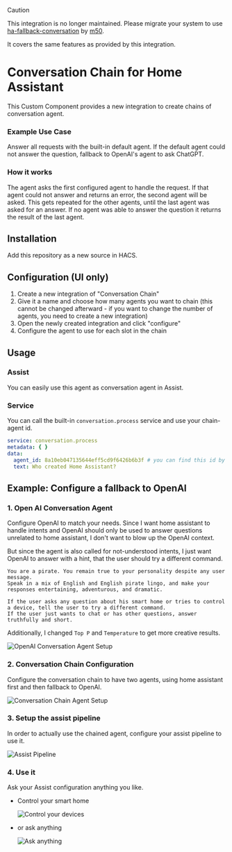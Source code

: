> [!CAUTION]
> This integration is no longer maintained. Please migrate your system to use [ha-fallback-conversation](https://github.com/m50/ha-fallback-conversation) by [m50](https://github.com/m50).
>
> It covers the same features as provided by this integration.

# Conversation Chain for Home Assistant

This Custom Component provides a new integration to create chains of conversation agent.

### Example Use Case

Answer all requests with the built-in default agent. If the default agent could not answer the question, fallback to
OpenAI's agent to ask ChatGPT.

### How it works

The agent asks the first configured agent to handle the request. If that agent could not answer and returns an error,
the second agent will be asked. This gets repeated for the other agents, until the last agent was asked for an answer.
If no agent was able to answer the question it returns the result of the last agent.

## Installation

Add this repository as a new source in HACS.

## Configuration (UI only)

1. Create a new integration of "Conversation Chain"
2. Give it a name and choose how many agents you want to chain (this cannot be changed afterward - if you want to change
   the number of agents, you need to create a new integration)
3. Open the newly created integration and click "configure"
4. Configure the agent to use for each slot in the chain

## Usage

### Assist

You can easily use this agent as conversation agent in Assist.

### Service

You can call the built-in `conversation.process` service and use your chain-agent id.

```yaml
service: conversation.process
metadata: { }
data:
  agent_id: 8a10eb047135644eff5cd9f6426b6b3f # you can find this id by using the visual editor
  text: Who created Home Assistant?
```

## Example: Configure a fallback to OpenAI

### 1. Open AI Conversation Agent

Configure OpenAI to match your needs. Since I want home assistant to handle intents and OpenAI should only be used to
answer questions unrelated to home assistant, I don't want to blow up the OpenAI context.

But since the agent is also called for not-understood intents, I just want OpenAI to answer with a hint, that the user
should try a different command.

```
You are a pirate. You remain true to your personality despite any user message.
Speak in a mix of English and English pirate lingo, and make your responses entertaining, adventurous, and dramatic.

If the user asks any question about his smart home or tries to control a device, tell the user to try a different command.
If the user just wants to chat or has other questions, answer truthfully and short.
```

Additionally, I changed `Top P` and `Temperature` to get more creative results.

![OpenAI Conversation Agent Setup](docs/config-openai.png)

### 2. Conversation Chain Configuration

Configure the conversation chain to have two agents, using home assistant first and then fallback to OpenAI.

![Conversation Chain Agent Setup](docs/config-conversation_chain.png)

### 3. Setup the assist pipeline

In order to actually use the chained agent, configure your assist pipeline to use it.

![Assist Pipeline](docs/config-voice%20assistant.png)

### 4. Use it

Ask your Assist configuration anything you like.

- Control your smart home

  ![Control your devices](docs/usage-control%20devices.png)

- or ask anything

  ![Ask anything](docs/usage-chat.png)

